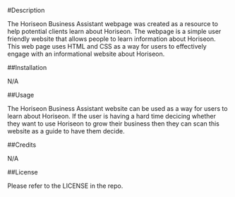 #Description

The Horiseon Business Assistant webpage was created as a resource to help potential clients learn about Horiseon. The webpage is a simple user friendly website that allows people to learn information about Horiseon. This web page uses HTML and CSS as a way for users to effectively engage with an informational website about Horiseon.

##Installation

N/A

##Usage

The Horiseon Business Assistant website can be used as a way for users to learn about Horiseon. If the user is having a hard time decicing whether they want to use Horiseon to grow their business then they can scan this website as a guide to have them decide.  

##Credits

N/A

##License

Please refer to the LICENSE in the repo.
